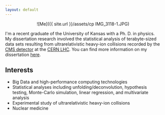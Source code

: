 ```yaml
---
layout: default
---
```


<center>
  ![Me]({{ site.url }}/assets/cp IMG_3118-1.JPG)
</center>

I'm a recent graduate of the University of Kansas with a Ph. D. in physics.
My dissertation research involved the statistical analysis of terabyte-sized
data sets resulting from ultrarelativistic heavy-ion collisions recorded by the
[CMS detector](http://cms.web.cern.ch/news/what-cms) at the
[CERN LHC](https://home.cern/topics/large-hadron-collider).
You can find more information on my dissertation
[here](https://cds.cern.ch/record/2275797). 

## [](#header-2)Interests
*   Big Data and high-performance computing technologies
*   Statistical analyses including unfolding/deconvolution, hypothesis testing, Monte-Carlo simulation, linear regression, and multivariate analysis
*   Experimental study of ultrarelativistic heavy-ion collisions
*   Nuclear medicine

